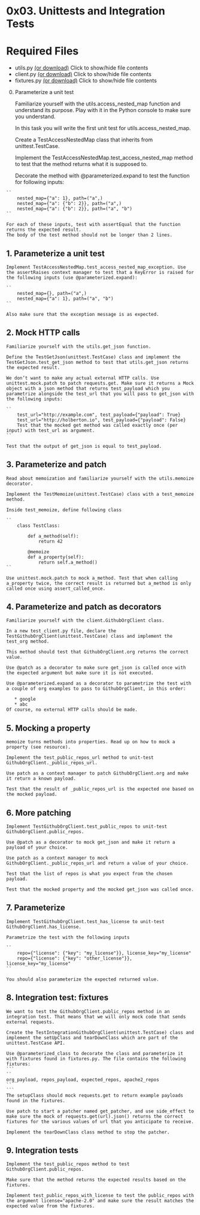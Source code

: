 # 0x03. Unittests and Integration Tests
# Required Files
* utils.py [(or download)](https://intranet-projects-files.s3.amazonaws.com/webstack/utils.py)
Click to show/hide file contents
* client.py [(or download)](https://intranet-projects-files.s3.amazonaws.com/webstack/client.py)
Click to show/hide file contents
* fixtures.py [(or download)](https://intranet-projects-files.s3.amazonaws.com/webstack/fixtures.py)
Click to show/hide file contents
0. Parameterize a unit test

    Familiarize yourself with the utils.access_nested_map function and understand its purpose. Play with it in the Python console to make sure you understand.

    In this task you will write the first unit test for utils.access_nested_map.

    Create a TestAccessNestedMap class that inherits from unittest.TestCase.

    Implement the TestAccessNestedMap.test_access_nested_map method to test that the method returns what it is supposed to.

    Decorate the method with @parameterized.expand to test the function for following inputs:
```
``
    nested_map={"a": 1}, path=("a",)
    nested_map={"a": {"b": 2}}, path=("a",)
    nested_map={"a": {"b": 2}}, path=("a", "b")
``
```
    For each of these inputs, test with assertEqual that the function returns the expected result.
    The body of the test method should not be longer than 2 lines.
## 1. Parameterize a unit test

    Implement TestAccessNestedMap.test_access_nested_map_exception. Use the assertRaises context manager to test that a KeyError is raised for the following inputs (use @parameterized.expand):
```
``
    nested_map={}, path=("a",)
    nested_map={"a": 1}, path=("a", "b")
``
```  
    Also make sure that the exception message is as expected.
## 2. Mock HTTP calls

    Familiarize yourself with the utils.get_json function.

    Define the TestGetJson(unittest.TestCase) class and implement the TestGetJson.test_get_json method to test that utils.get_json returns the expected result.

    We don’t want to make any actual external HTTP calls. Use unittest.mock.patch to patch requests.get. Make sure it returns a Mock object with a json method that returns test_payload which you parametrize alongside the test_url that you will pass to get_json with the following inputs:
```
``
    test_url="http://example.com", test_payload={"payload": True}
    test_url="http://holberton.io", test_payload={"payload": False}
    Test that the mocked get method was called exactly once (per input) with test_url as argument.
``
```
    Test that the output of get_json is equal to test_payload.

## 3. Parameterize and patch

    Read about memoization and familiarize yourself with the utils.memoize decorator.

    Implement the TestMemoize(unittest.TestCase) class with a test_memoize method.

    Inside test_memoize, define following class
```
``
    class TestClass:

        def a_method(self):
            return 42

        @memoize
        def a_property(self):
            return self.a_method()
``
```  
    Use unittest.mock.patch to mock a_method. Test that when calling a_property twice, the correct result is returned but a_method is only called once using assert_called_once.

## 4. Parameterize and patch as decorators

    Familiarize yourself with the client.GithubOrgClient class.

    In a new test_client.py file, declare the TestGithubOrgClient(unittest.TestCase) class and implement the test_org method.

    This method should test that GithubOrgClient.org returns the correct value.

    Use @patch as a decorator to make sure get_json is called once with the expected argument but make sure it is not executed.

    Use @parameterized.expand as a decorator to parametrize the test with a couple of org examples to pass to GithubOrgClient, in this order:

       * google
       * abc
    Of course, no external HTTP calls should be made.
## 5. Mocking a property

    memoize turns methods into properties. Read up on how to mock a property (see resource).

    Implement the test_public_repos_url method to unit-test GithubOrgClient._public_repos_url.

    Use patch as a context manager to patch GithubOrgClient.org and make it return a known payload.

    Test that the result of _public_repos_url is the expected one based on the mocked payload.
## 6. More patching

    Implement TestGithubOrgClient.test_public_repos to unit-test GithubOrgClient.public_repos.

    Use @patch as a decorator to mock get_json and make it return a payload of your choice.

    Use patch as a context manager to mock GithubOrgClient._public_repos_url and return a value of your choice.

    Test that the list of repos is what you expect from the chosen payload.

    Test that the mocked property and the mocked get_json was called once.
## 7. Parameterize

    Implement TestGithubOrgClient.test_has_license to unit-test GithubOrgClient.has_license.

    Parametrize the test with the following inputs
```
`` 
    repo={"license": {"key": "my_license"}}, license_key="my_license"
    repo={"license": {"key": "other_license"}}, license_key="my_license"
``
```
    You should also parameterize the expected returned value.

## 8. Integration test: fixtures

    We want to test the GithubOrgClient.public_repos method in an integration test. That means that we will only mock code that sends external requests.

    Create the TestIntegrationGithubOrgClient(unittest.TestCase) class and implement the setUpClass and tearDownClass which are part of the unittest.TestCase API.

    Use @parameterized_class to decorate the class and parameterize it with fixtures found in fixtures.py. The file contains the following fixtures:
    ```
    ``
    org_payload, repos_payload, expected_repos, apache2_repos
    ``
    ```
    The setupClass should mock requests.get to return example payloads found in the fixtures.

    Use patch to start a patcher named get_patcher, and use side_effect to make sure the mock of requests.get(url).json() returns the correct fixtures for the various values of url that you anticipate to receive.

    Implement the tearDownClass class method to stop the patcher.

## 9. Integration tests

    Implement the test_public_repos method to test GithubOrgClient.public_repos.

    Make sure that the method returns the expected results based on the fixtures.

    Implement test_public_repos_with_license to test the public_repos with the argument license="apache-2.0" and make sure the result matches the expected value from the fixtures.